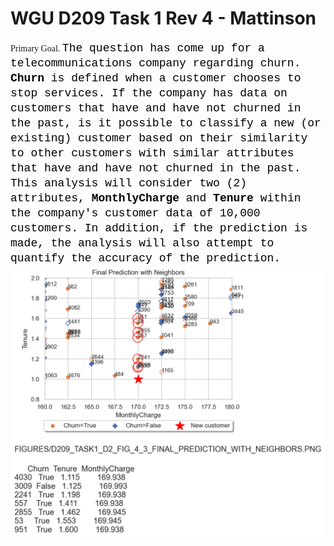 # WGU D209 Task 1 Rev 4 - Mattinson

<div style="font-family:Impact;">Primary Goal. <span style="font-family: 'Courier New';font-size: 18px;color: #000000;line-height: 24px;">The question has come up for a telecommunications company regarding churn. <b>Churn</b> is defined when a customer chooses to stop services. If the company has data on customers that have and have not churned in the past, is it possible to classify a new (or existing) customer based on their similarity to other customers with similar attributes that have and have not churned in the past. This analysis will consider two (2) attributes, <b>MonthlyCharge</b> and <b>Tenure</b> within the company's customer data of 10,000 customers. In addition, if the prediction is made, the analysis will also attempt to quantify the accuracy of the prediction.</span></div>


<img src="figures\D209_TASK1_D2_FIG_4_3_FINAL_PREDICTION_WITH_NEIGHBORS.PNG" alt="figure_4_3">